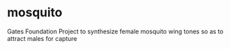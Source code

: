 # mosquito
Gates Foundation Project to synthesize female mosquito wing tones so as to attract males for capture
